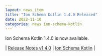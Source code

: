 ```yaml
---
layout: news_item
title: "Ion Schema Kotlin 1.4.0 Released"
date: 2022-11-10
categories: news ion-schema-kotlin
---
```


Ion Schema Kotlin 1.4.0 is now available.

| [Release Notes v1.4.0](https://github.com/amzn/ion-schema-kotlin/releases/tag/v1.4.0) | [Ion Schema Kotlin](https://github.com/amzn/ion-schema-kotlin) |

